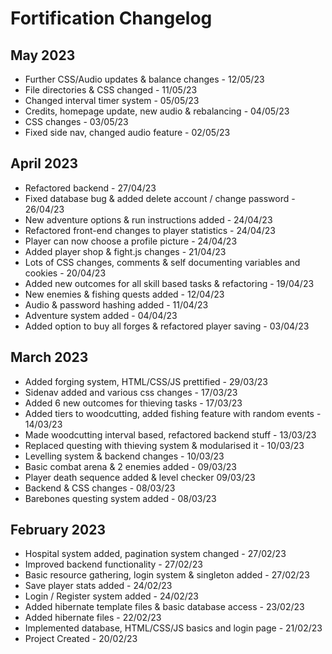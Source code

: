 # Fortification Changelog

## May 2023

- Further CSS/Audio updates & balance changes - 12/05/23
- File directories & CSS changed - 11/05/23
- Changed interval timer system - 05/05/23
- Credits, homepage update, new audio & rebalancing - 04/05/23
- CSS changes - 03/05/23
- Fixed side nav, changed audio feature - 02/05/23

## April 2023

- Refactored backend - 27/04/23
- Fixed database bug & added delete account / change password - 26/04/23
- New adventure options & run instructions added - 24/04/23
- Refactored front-end changes to player statistics - 24/04/23
- Player can now choose a profile picture - 24/04/23
- Added player shop & fight.js changes - 21/04/23
- Lots of CSS changes, comments & self documenting variables and cookies - 20/04/23
- Added new outcomes for all skill based tasks & refactoring - 19/04/23
- New enemies & fishing quests added - 12/04/23
- Audio & password hashing added - 11/04/23
- Adventure system added - 04/04/23
- Added option to buy all forges & refactored player saving - 03/04/23

## March 2023

- Added forging system, HTML/CSS/JS prettified - 29/03/23
- Sidenav added and various css changes - 17/03/23
- Added 6 new outcomes for thieving tasks - 17/03/23
- Added tiers to woodcutting, added fishing feature with random events - 14/03/23
- Made woodcutting interval based, refactored backend stuff - 13/03/23
- Replaced questing with thieving system & modularised it - 10/03/23
- Levelling system & backend changes - 10/03/23
- Basic combat arena & 2 enemies added - 09/03/23
- Player death sequence added & level checker 09/03/23
- Backend & CSS changes - 08/03/23
- Barebones questing system added - 08/03/23

## February 2023

- Hospital system added, pagination system changed - 27/02/23
- Improved backend functionality - 27/02/23
- Basic resource gathering, login system & singleton added - 27/02/23
- Save player stats added - 24/02/23
- Login / Register system added - 24/02/23
- Added hibernate template files & basic database access - 23/02/23
- Added hibernate files - 22/02/23
- Implemented database, HTML/CSS/JS basics and login page - 21/02/23
- Project Created - 20/02/23
